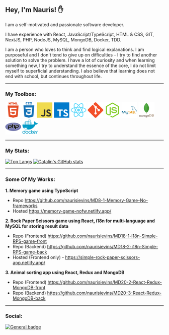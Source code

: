 ## Hey, I'm Nauris! ✋

I am a self-motivated and passionate software developer.

I have experience with React, JavaScript/TypeScript, HTML & CSS, GIT, NextJS, PHP, NodeJS, MySQL, MongoDB, Docker, TDD.

I am a person who loves to think and find logical explanations. I am purposeful and I don't tend to give up on difficulties - I try to find another solution to solve the problem. I have a lot of curiosity and when learning something new, I try to understand the essence of the core, I do not limit myself to superficial understanding. 
I also believe that learning does not end with school, but continues throughout life.

---
### My Toolbox:

<img src="https://github.com/devicons/devicon/blob/master/icons/html5/html5-plain-wordmark.svg" alt="HTML logo" width="50px" height="50px" /><img src="https://github.com/devicons/devicon/blob/master/icons/css3/css3-plain-wordmark.svg" alt="CSS logo" width="50px" height="50px" /><img src="https://github.com/devicons/devicon/blob/master/icons/javascript/javascript-original.svg" alt="JavaScript logo" width="50px" height="50px" />
<img src="https://github.com/devicons/devicon/blob/master/icons/typescript/typescript-plain.svg" alt="TypeScript logo" width="50px" height="50px" />
<img src="https://github.com/devicons/devicon/blob/master/icons/react/react-original.svg" alt="React logo" width="50px" height="50px" />
<img src="https://github.com/devicons/devicon/blob/master/icons/git/git-original.svg" alt="Git logo" width="50px" height="50px" />
<img src="https://github.com/devicons/devicon/blob/master/icons/nodejs/nodejs-original.svg" alt="NodeJS logo" width="50px" height="50px" />
<img src="https://github.com/devicons/devicon/blob/master/icons/mysql/mysql-original-wordmark.svg" alt="MySQL logo" width="50px" height="50px" />
<img src="https://github.com/devicons/devicon/blob/master/icons/mongodb/mongodb-original-wordmark.svg" alt="MongoDB logo" width="50px" height="50px" />
<img src="https://github.com/devicons/devicon/blob/master/icons/php/php-original.svg" alt="PHP logo" width="50px" height="50px" />
<img src="https://github.com/devicons/devicon/blob/master/icons/docker/docker-plain-wordmark.svg" alt="Docker logo" width="50px" height="50px" />

---
### My Stats:

[![Top Langs](https://github-readme-stats.vercel.app/api/top-langs/?username=naurisievins&theme=dracula)](https://github.com/anuraghazra/github-readme-stats)
[![Catalin's GitHub stats](https://github-readme-stats.vercel.app/api?username=naurisievins&theme=dracula)](https://github.com/anuraghazra/github-readme-stats)

---
### Some Of My Works:

**1. Memory game using TypeScript**
  - Repo https://github.com/naurisievins/MD8-1-Memory-Game-No-frameworks
  - Hosted https://memory-game-nofw.netlify.app/

**2. Rock Paper Scissors game using React, i18n for multi-language and MySQL for storing result data**
  - Repo (Frontend) https://github.com/naurisievins/MD18-1-i18n-Simple-RPS-game-front
  - Repo (Backend) https://github.com/naurisievins/MD18-2-i18n-Simple-RPS-game-back
  - Hosted (Frontend only) - https://simple-rock-paper-scissors-app.netlify.app/

**3. Animal sorting app using React, Redux and MongoDB**
  - Repo (Frontend) https://github.com/naurisievins/MD20-2-React-Redux-MongoDB-front
  - Repo (Backend) https://github.com/naurisievins/MD20-3-React-Redux-MongoDB-back

---
### Social:

[![General badge](https://img.shields.io/badge/LinkedIn-0077B5?style=for-the-badge&logo=linkedin&logoColor=white)](https://www.linkedin.com/in/naurisievins/)




